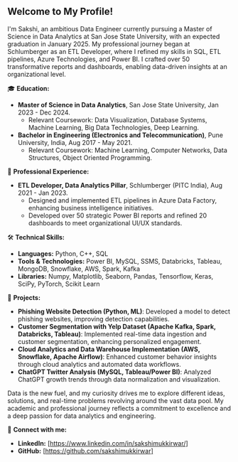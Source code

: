 
## Welcome to My Profile!

I'm Sakshi, an ambitious Data Engineer currently pursuing a Master of Science in Data Analytics at San Jose State University, with an expected graduation in January 2025. My professional journey began at Schlumberger as an ETL Developer, where I refined my skills in SQL, ETL pipelines, Azure Technologies, and Power BI. I crafted over 50 transformative reports and dashboards, enabling data-driven insights at an organizational level.

🎓 **Education:**
- **Master of Science in Data Analytics**, San Jose State University, Jan 2023 - Dec 2024.
  - Relevant Coursework: Data Visualization, Database Systems, Machine Learning, Big Data Technologies, Deep Learning.
- **Bachelor in Engineering (Electronics and Telecommunication)**, Pune University, India, Aug 2017 - May 2021.
  - Relevant Coursework: Machine Learning, Computer Networks, Data Structures, Object Oriented Programming.

💼 **Professional Experience:**
- **ETL Developer, Data Analytics Pillar**, Schlumberger (PITC India), Aug 2021 - Jan 2023.
  - Designed and implemented ETL pipelines in Azure Data Factory, enhancing business intelligence initiatives.
  - Developed over 50 strategic Power BI reports and refined 20 dashboards to meet organizational UI/UX standards.

🛠 **Technical Skills:**
- **Languages:** Python, C++, SQL
- **Tools & Technologies:** Power BI, MySQL, SSMS, Databricks, Tableau, MongoDB, Snowflake, AWS, Spark, Kafka
- **Libraries:** Numpy, Matplotlib, Seaborn, Pandas, Tensorflow, Keras, SciPy, PyTorch, Scikit Learn

🚀 **Projects:**
- **Phishing Website Detection (Python, ML)**: Developed a model to detect phishing websites, improving detection capabilities.
- **Customer Segmentation with Yelp Dataset (Apache Kafka, Spark, Databricks, Tableau)**: Implemented real-time data ingestion and customer segmentation, enhancing personalized engagement.
- **Cloud Analytics and Data Warehouse Implementation (AWS, Snowflake, Apache Airflow)**: Enhanced customer behavior insights through cloud analytics and automated data workflows.
- **ChatGPT Twitter Analysis (MySQL, Tableau/Power BI)**: Analyzed ChatGPT growth trends through data normalization and visualization.

Data is the new fuel, and my curiosity drives me to explore different ideas, solutions, and real-time problems revolving around the vast data pool. My academic and professional journey reflects a commitment to excellence and a deep passion for data analytics and engineering.

🔗 **Connect with me:**
- **LinkedIn:** [https://www.linkedin.com/in/sakshimukkirwar/]
- **GitHub:** [https://github.com/sakshimukkirwar]
